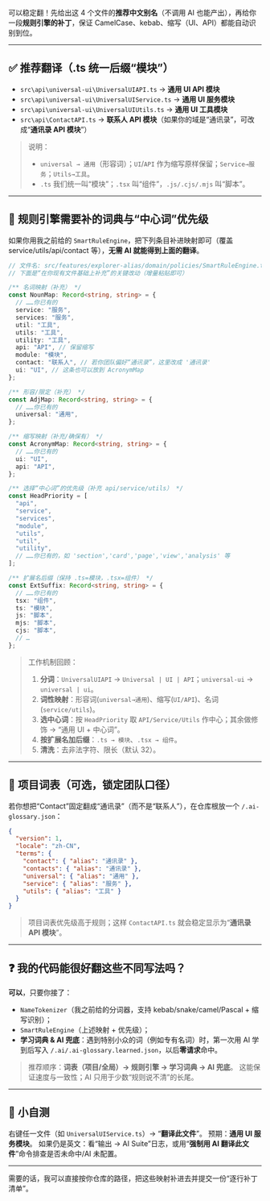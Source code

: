 可以稳定翻！先给出这 4 个文件的**推荐中文别名**（不调用 AI 也能产出），再给你一段**规则引擎的补丁**，保证 CamelCase、kebab、缩写（UI、API）都能自动识别到位。

---

## ✅ 推荐翻译（.ts 统一后缀“模块”）

- `src\api\universal-ui\UniversalUIAPI.ts` → **通用 UI API 模块**
- `src\api\universal-ui\UniversalUIService.ts` → **通用 UI 服务模块**
- `src\api\universal-ui\UniversalUIUtils.ts` → **通用 UI 工具模块**
- `src\api\ContactAPI.ts` → **联系人 API 模块**（如果你的域是“通讯录”，可改成“**通讯录 API 模块**”）

> 说明：
>
> - `universal → 通用`（形容词）；`UI`/`API` 作为缩写原样保留；`Service→服务`；`Utils→工具`。
> - `.ts` 我们统一叫“模块”；`.tsx` 叫“组件”，`.js/.cjs/.mjs` 叫“脚本”。

---

## 🔧 规则引擎需要补的词典与“中心词”优先级

如果你用我之前给的 `SmartRuleEngine`，把下列条目补进映射即可（覆盖 service/utils/api/contact 等），**无需 AI 就能得到上面的翻译**。

```ts
// 文件名: src/features/explorer-alias/domain/policies/SmartRuleEngine.ts
// 下面是“在你现有文件基础上补充”的关键改动（增量粘贴即可）

/** 名词映射（补充） */
const NounMap: Record<string, string> = {
  // ……你已有的
  service: "服务",
  services: "服务",
  util: "工具",
  utils: "工具",
  utility: "工具",
  api: "API", // 保留缩写
  module: "模块",
  contact: "联系人", // 若你团队偏好“通讯录”，这里改成 '通讯录'
  ui: "UI", // 这条也可以放到 AcronymMap
};

/** 形容/限定（补充） */
const AdjMap: Record<string, string> = {
  // ……你已有的
  universal: "通用",
};

/** 缩写映射（补充/确保有） */
const AcronymMap: Record<string, string> = {
  // ……你已有的
  ui: "UI",
  api: "API",
};

/** 选择“中心词”的优先级（补充 api/service/utils） */
const HeadPriority = [
  "api",
  "service",
  "services",
  "module",
  "utils",
  "util",
  "utility",
  // ……你已有的，如 'section','card','page','view','analysis' 等
];

/** 扩展名后缀（保持 .ts=模块，.tsx=组件） */
const ExtSuffix: Record<string, string> = {
  // ……你已有的
  tsx: "组件",
  ts: "模块",
  js: "脚本",
  mjs: "脚本",
  cjs: "脚本",
  // …
};
```

> 工作机制回顾：
>
> 1. **分词**：`UniversalUIAPI` → `Universal | UI | API`；`universal-ui` → `universal | ui`。
> 2. **词性映射**：形容词(`universal→通用`)、缩写(`UI/API`)、名词(`service/utils`)。
> 3. **选中心词**：按 `HeadPriority` 取 `API/Service/Utils` 作中心；其余做修饰 → “通用 UI + 中心词”。
> 4. **按扩展名加后缀**：`.ts → 模块`、`.tsx → 组件`。
> 5. **清洗**：去非法字符、限长（默认 32）。

---

## 🧩 项目词表（可选，锁定团队口径）

若你想把“Contact”固定翻成“通讯录”（而不是“联系人”），在仓库根放一个 `/.ai-glossary.json`：

```json
{
  "version": 1,
  "locale": "zh-CN",
  "terms": {
    "contact": { "alias": "通讯录" },
    "contacts": { "alias": "通讯录" },
    "universal": { "alias": "通用" },
    "service": { "alias": "服务" },
    "utils": { "alias": "工具" }
  }
}
```

> 项目词表优先级高于规则；这样 `ContactAPI.ts` 就会稳定显示为“**通讯录 API 模块**”。

---

## ❓ 我的代码能很好翻这些不同写法吗？

**可以**，只要你接了：

- `NameTokenizer`（我之前给的分词器，支持 kebab/snake/camel/Pascal + 缩写识别）；
- `SmartRuleEngine`（上述映射 + 优先级）；
- **学习词典 & AI 兜底**：遇到特别小众的词（例如专有名词）时，第一次用 AI 学到后写入 `/.ai/.ai-glossary.learned.json`，以后**零请求**命中。

> 推荐顺序：**词表（项目/全局）→ 规则引擎 → 学习词典 → AI 兜底**。
> 这能保证速度与一致性；AI 只用于少数“规则说不清”的长尾。

---

## 🔎 小自测

右键任一文件（如 `UniversalUIService.ts`）→ “**翻译此文件**”。
预期：**通用 UI 服务模块**。
如果仍是英文：看“输出 → AI Suite”日志，或用“**强制用 AI 翻译此文件**”命令排查是否未命中/AI 未配置。

---

需要的话，我可以直接按你仓库的路径，把这些映射补进去并提交一份“逐行补丁清单”。
